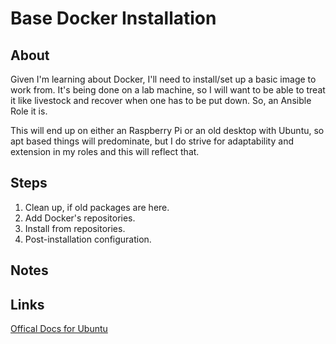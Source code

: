 # Base Docker Installation

## About
Given I'm learning about Docker, I'll need to install/set up a basic image to
work from. It's being done on a lab machine, so I will want to be able to treat it
like livestock and recover when one has to be put down. So, an Ansible Role it is.

This will end up on either an Raspberry Pi or an old desktop with Ubuntu, so apt
based things will predominate, but I do strive for adaptability and extension in
my roles and this will reflect that.

## Steps
1. Clean up, if old packages are here.
1. Add Docker's repositories.
1. Install from repositories.
1. Post-installation configuration.

## Notes

## Links
[Offical Docs for Ubuntu](https://docs.docker.com/engine/install/ubuntu/)
